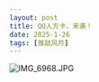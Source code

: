 ```yaml
---
layout: post
title: QQ人方卡，来袭！
date: 2025-1-26
tags: [推敲风月]
---
```


![IMG_6968.JPG](https://s2.loli.net/2025/01/31/OmRSHoZIVMv7TLW.jpg)